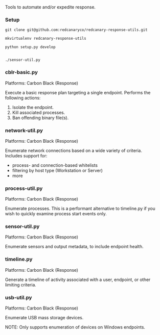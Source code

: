Tools to automate and/or expedite response.

### Setup

```
git clone git@github.com:redcanaryco/redcanary-response-utils.git

mkvirtualenv redcanary-response-utils

python setup.py develop


./sensor-util.py

```

### cblr-basic.py
Platforms: Carbon Black (Response)

Execute a basic response plan targeting a single endpoint.
Performs the following actions:

1. Isolate the endpoint. 
2. Kill associated processes.
3. Ban offending binary file(s).

### network-util.py
Platforms: Carbon Black (Response)

Enumerate network connections based on a wide variety of criteria. Includes
support for:

- process- and connection-based whitelists
- filtering by host type (Workstation or Server)
- more

### process-util.py
Platforms: Carbon Black (Response)

Enumerate processes. This is a performant alternative to timeline.py if you
wish to quickly examine process start events only.

### sensor-util.py
Platforms: Carbon Black (Response)

Enumerate sensors and output metadata, to include endpoint health.

### timeline.py
Platforms: Carbon Black (Response)

Generate a timeline of activity associated with a user, endpoint, or other
limiting criteria. 

### usb-util.py
Platforms: Carbon Black (Response)

Enumerate USB mass storage devices. 

NOTE: Only supports enumeration of devices on Windows endpoints.
